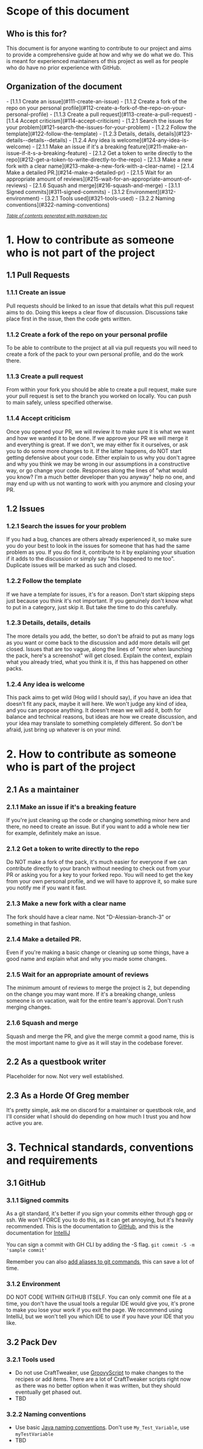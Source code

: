 <h1>Scope of this document</h1>
<h2>Who is this for?</h2>
This document is for anyone wanting to contribute to our project and aims to provide a comprehensive guide at how and why we do what we do. This is meant for experienced maintainers of this project as well as for people who do have no prior experience with GitHub.
<h2>Organization of the document</h2>
- [1.1.1 Create an issue](#111-create-an-issue)
- [1.1.2 Create a fork of the repo on your personal profile](#112-create-a-fork-of-the-repo-on-your-personal-profile)
- [1.1.3 Create a pull request](#113-create-a-pull-request)
- [1.1.4 Accept criticism](#114-accept-criticism)
- [1.2.1 Search the issues for your problem](#121-search-the-issues-for-your-problem)
- [1.2.2 Follow the template](#122-follow-the-template)
- [1.2.3 Details, details, details](#123-details--details--details)
- [1.2.4 Any idea is welcome](#124-any-idea-is-welcome)
- [2.1.1 Make an issue if it's a breaking feature](#211-make-an-issue-if-it-s-a-breaking-feature)
- [2.1.2 Get a token to write directly to the repo](#212-get-a-token-to-write-directly-to-the-repo)
- [2.1.3 Make a new fork with a clear name](#213-make-a-new-fork-with-a-clear-name)
- [2.1.4 Make a detailed PR.](#214-make-a-detailed-pr)
- [2.1.5 Wait for an appropriate amount of reviews](#215-wait-for-an-appropriate-amount-of-reviews)
- [2.1.6 Squash and merge](#216-squash-and-merge)
- [3.1.1 Signed commits](#311-signed-commits)
- [3.1.2 Environment](#312-environment)
- [3.2.1 Tools used](#321-tools-used)
- [3.2.2 Naming conventions](#322-naming-conventions)

<small><i><a href='http://ecotrust-canada.github.io/markdown-toc/'>Table of contents generated with markdown-toc</a></i></small>

<h1> 1. How to contribute as someone who is not part of the project </h1>

<h2> 1.1 Pull Requests </h2>

### 1.1.1 Create an issue

Pull requests should be linked to an issue that details what this pull request aims to do. Doing this keeps a clear flow of discussion. Discussions take place first in the issue, then the code gets written.

### 1.1.2 Create a fork of the repo on your personal profile

To be able to contribute to the project at all via pull requests you will need to create a fork of the pack to your own personal profile, and do the work there.

### 1.1.3 Create a pull request

From within your fork you should be able to create a pull request, make sure your pull request is set to the branch you worked on locally. You can push to main safely, unless specified otherwise.

### 1.1.4 Accept criticism

Once you opened your PR, we will review it to make sure it is what we want and how we wanted it to be done. If we approve your PR we will merge it and everything is great. If we don't, we may either fix it ourselves, or ask you to do some more changes to it. If the latter happens, do NOT start getting defensive about your code. Either explain to us why you don't agree and why you think we may be wrong in our assumptions in a constructive way, or go change your code. Responses along the lines of "what would you know? I'm a much better developer than you anyway" help no one, and may end up with us not wanting to work with you anymore and closing your PR.

 <h2> 1.2 Issues </h2>

### 1.2.1 Search the issues for your problem

If you had a bug, chances are others already experienced it, so make sure you do your best to look in the issues for someone that has had the same problem as you. If you do find it, contribute to it by explaining your situation if it adds to the discussion or simply say "this happened to me too". Duplicate issues will be marked as such and closed.

### 1.2.2 Follow the template

If we have a template for issues, it's for a reason. Don't start skipping steps just because you think it's not important. If you genuinely don't know what to put in a category, just skip it. But take the time to do this carefully.

### 1.2.3 Details, details, details

The more details you add, the better, so don't be afraid to put as many logs as you want or come back to the discussion and add more details will get closed. Issues that are too vague, along the lines of "error when launching the pack, here's a screenshot" will get closed. Explain the context, explain what you already tried, what you think it is, if this has happened on other packs.

### 1.2.4 Any idea is welcome

This pack aims to get wild (Hog wild I should say), if you have an idea that doesn't fit any pack, maybe it will here. We won't judge any kind of idea, and you can propose anything. It doesn't mean we will add it, both for balance and technical reasons, but ideas are how we create discussion, and your idea may translate to something completely different. So don't be afraid, just bring up whatever is on your mind.

<h1> 2. How to contribute as someone who is part of the project </h1>

<h2> 2.1 As a maintainer </h2>

### 2.1.1 Make an issue if it's a breaking feature

If you're just cleaning up the code or changing something minor here and there, no need to create an issue. But if you want to add a whole new tier for example, definitely make an issue.

### 2.1.2 Get a token to write directly to the repo

Do NOT make a fork of the pack, it's much easier for everyone if we can contribute directly to your branch without needing to check out from your PR or asking you for a key to your forked repo. You will need to get the key from your own personal profile, and we will have to approve it, so make sure you notify me if you want it fast.

### 2.1.3 Make a new fork with a clear name

The fork should have a clear name. Not "D-Alessian-branch-3" or something in that fashion.

### 2.1.4 Make a detailed PR.

Even if you're making a basic change or cleaning up some things, have a good name and explain what and why you made some changes.

### 2.1.5 Wait for an appropriate amount of reviews

The minimum amount of reviews to merge the project is 2, but depending on the change you may want more. If it's a breaking change, unless someone is on vacation, wait for the entire team's approval. Don't rush merging changes.

### 2.1.6 Squash and merge

Squash and merge the PR, and give the merge commit a good name, this is the most important name to give as it will stay in the codebase forever.

<h2>  2.2 As a questbook writer </h2>

Placeholder for now. Not very well established.

<h2>  2.3 As a Horde Of Greg member </h2>

It's pretty simple, ask me on discord for a maintainer or questbook role, and I'll consider what I should do depending on how much I trust you and how active you are.

<h1> 3. Technical standards, conventions and requirements </h1>
<h2>  3.1 GitHub </h2>

### 3.1.1 Signed commits

As a git standard, it's better if you sign your commits either through gpg or ssh. We won't FORCE you to do this, as it can get annoying, but it's heavily recommended. This is the documentation to [GitHub](https://docs.github.com/en/authentication/managing-commit-signature-verification/signing-commits), and this is the documentation for [IntelliJ](https://www.jetbrains.com/help/idea/2024.2/set-up-GPG-commit-signing.html?Set_up_GPG_commit_signing&utm_source=product&utm_medium=link&utm_campaign=IU&utm_content=2024.2&keymap=macOS#set-up-gpg-keys)

You can sign a commit with GH CLI by adding the -S flag. `git commit -S -m 'sample commit'`

Remember you can also [add aliases to git commands](https://stackoverflow.com/questions/14753603/shortcuts-for-git-commands), this can save a lot of time.

### 3.1.2 Environment

DO NOT CODE WITHIN GITHUB ITSELF. You can only commit one file at a time, you don't have the usual tools a regular IDE would give you, it's prone to make you lose your work if you exit the page. We recommend using IntelliJ, but we won't tell you which IDE to use if you have your IDE that you like.

<h2>  3.2 Pack Dev </h2> </summary>

### 3.2.1 Tools used

- Do not use CraftTweaker, use [GroovyScript](https://cleanroommc.com/groovy-script/) to make changes to the recipes or add items. There are a lot of CraftTweaker scripts right now as there was no better option when it was written, but they should eventually get phased out.
- TBD

### 3.2.2 Naming conventions

- Use basic [Java naming conventions](https://www.oracle.com/java/technologies/javase/codeconventions-namingconventions.html). Don't use `My_Test_Variable`, use `myTestVariable`
- TBD
</details>

</details>
